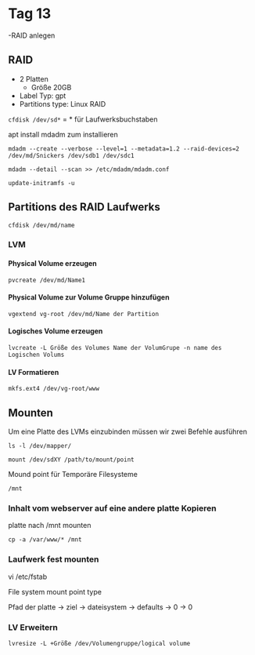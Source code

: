 # Tag 13

-RAID anlegen

## RAID

- 2 Platten
  - Größe 20GB
- Label Typ: gpt
- Partitions type: Linux RAID

`cfdisk /dev/sd*` = * für Laufwerksbuchstaben

apt install mdadm zum installieren

`mdadm --create --verbose --level=1 --metadata=1.2 --raid-devices=2 /dev/md/Snickers /dev/sdb1 /dev/sdc1`

`mdadm --detail --scan >> /etc/mdadm/mdadm.conf`

`update-initramfs -u`

## Partitions des RAID Laufwerks

`cfdisk /dev/md/name`

### LVM

#### Physical Volume erzeugen

`pvcreate /dev/md/Name1`

#### Physical Volume zur Volume Gruppe hinzufügen

`vgextend vg-root /dev/md/Name der Partition`

#### Logisches Volume erzeugen

`lvcreate -L Größe des Volumes Name der VolumGrupe -n name des Logischen Volums`

#### LV Formatieren

`mkfs.ext4 /dev/vg-root/www`

## Mounten

Um eine Platte des LVMs einzubinden müssen wir zwei Befehle ausführen

`ls -l /dev/mapper/`

`mount /dev/sdXY /path/to/mount/point`

Mound point für Temporäre Filesysteme

`/mnt`

### Inhalt vom webserver auf eine andere platte Kopieren

platte nach /mnt mounten

`cp -a /var/www/* /mnt`

### Laufwerk fest mounten

vi /etc/fstab

File system      mount point    type

Pfad der platte -> ziel -> dateisystem -> defaults -> 0 -> 0

### LV Erweitern

`lvresize -L +Größe /dev/Volumengruppe/logical volume`
